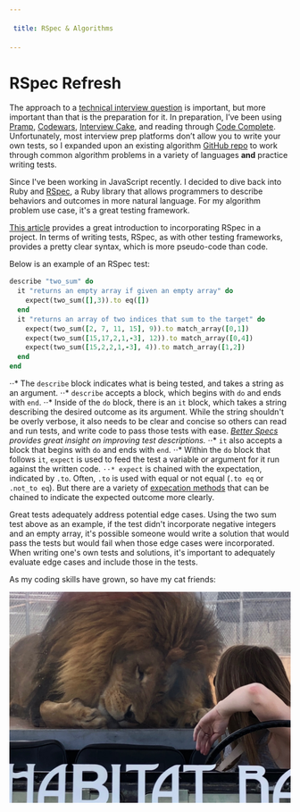 ```yaml
---

 title: RSpec & Algorithms

---
```


# RSpec Refresh

The approach to a [technical interview question](https://autumnj.github.io//technical-interviews/) is important, but more important than that is the preparation for it. In preparation, I’ve been using [Pramp](https://www.pramp.com/), [Codewars](https://www.codewars.com/), [Interview Cake](https://www.interviewcake.com/), and reading through [Code Complete](https://www.amazon.com/Code-Complete-Practical-Handbook-Construction/dp/0735619670). Unfortunately, most interview prep platforms don’t allow you to write your own tests, so I expanded upon an existing algorithm [GitHub repo](https://github.com/AutumnJ/algorithm-practice/tree/master) to work through common algorithm problems in a variety of languages **and** practice writing tests.

Since I've been working in JavaScript recently. I decided to dive back into Ruby and [RSpec](http://rspec.info/), a Ruby library that allows programmers to describe behaviors and outcomes in more natural language. For my algorithm problem use case, it's a great testing framework. 


[This article](https://code.tutsplus.com/articles/rspec-testing-for-beginners-part-1--cms-26716) provides a great introduction to incorporating RSpec in a project. In terms of writing tests, RSpec, as with other testing frameworks, provides a pretty clear syntax, which is more pseudo-code than code. 

Below is an example of an RSpec test:

```ruby
describe "two_sum" do
  it "returns an empty array if given an empty array" do
    expect(two_sum([],3)).to eq([])
  end
  it "returns an array of two indices that sum to the target" do
    expect(two_sum([2, 7, 11, 15], 9)).to match_array([0,1])
    expect(two_sum([15,17,2,1,-3], 12)).to match_array([0,4])
    expect(two_sum([15,2,2,1,-3], 4)).to match_array([1,2])
  end
end
```


⋅⋅* The `describe` block indicates what is being tested, and takes a string as an argument.
⋅⋅* `describe` accepts a block, which begins with `do` and ends with `end`.
⋅⋅* Inside of the `do` block, there is an `it` block, which takes a string describing the desired outcome as its argument. While the string shouldn't be overly verbose, it also needs to be clear and concise so others can read and run tests, and write code to pass those tests with ease. *[Better Specs](http://www.betterspecs.org/) provides great insight on improving test descriptions.* 
⋅⋅* `it` also accepts a block that begins with `do` and ends with `end`.
⋅⋅* Within the `do` block that follows `it`, `expect` is used to feed the test a variable or argument for it run against the written code. `⋅⋅* expect` is chained with the expectation, indicated by `.to`. Often, `.to` is used with equal or not equal (`.to eq` or `.not_to eq`). But there are a variety of [expecation methods](https://rspec.info/documentation/3.5/rspec-expectations/method_list.html) that can be chained to indicate the expected outcome more clearly.

Great tests adequately address potential edge cases. Using the two sum test above as an example, if the test didn't incorporate negative integers and an empty array, it's possible someone would write a solution that would pass the tests but would fail when those edge cases were incorporated. When writing one's own tests and solutions, it's important to adequately evaluate edge cases and include those in the tests. 

As my coding skills have grown, so have my cat friends:

![alt text](/assets/images/IMG_0384.jpeg "Meow!")